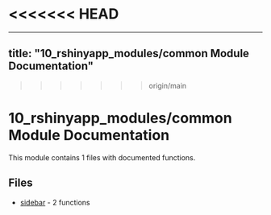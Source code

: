 <<<<<<< HEAD
=======
---
title: "10_rshinyapp_modules/common Module Documentation"
---

>>>>>>> origin/main
# 10_rshinyapp_modules/common Module Documentation

This module contains 1 files with documented functions.

## Files
- [sidebar](sidebar.md) - 2 functions
